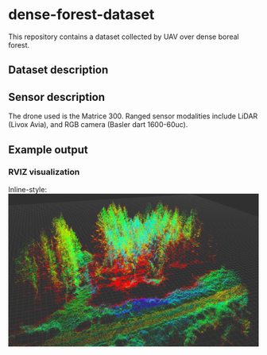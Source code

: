 # dense-forest-dataset
This repository contains a dataset collected by UAV over dense boreal forest.

## Dataset description


## Sensor description
The drone used is the Matrice 300. Ranged sensor modalities include LiDAR (Livox Avia), and RGB camera (Basler dart 1600-60uc).

## Example output

### RVIZ visualization
Inline-style: 
![example 1](https://github.com/alwaki/dense-forest-dataset/raw/master/pc_1.png "Logo Title Text 1")
